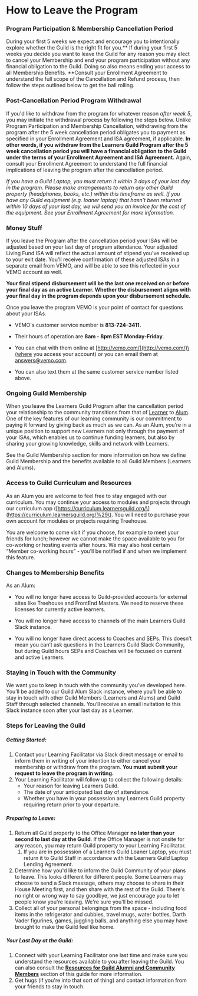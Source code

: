 # How to Leave the Program

### Program Participation & Membership Cancellation Period

During your first 5 weeks we expect and encourage you to intentionally explore whether the Guild is the right fit for you.** If during your first 5 weeks you decide you want to leave the Guild for any reason you may elect to cancel your Membership and end your program participation without any financial obligation to the Guild. Doing so also means ending your access to all Membership Benefits. **Consult your Enrollment Agreement to understand the full scope of the Cancellation and Refund process, then follow the steps outlined below to get the ball rolling.

### Post-Cancellation Period Program Withdrawal

If you'd like to withdraw from the program for whatever reason _after week 5_, you may initiate the withdrawal process by following the steps below. Unlike Program Participation and Membership Cancellation, withdrawing from the program after the 5 week cancellation period obligates you to payment as specified in your Enrollment Agreement and ISA agreement, if applicable. **In other words, if you withdraw from the Learners Guild Program after the 5 week cancellation period you will have a financial obligation to the Guild under the terms of your Enrollment Agreement and ISA Agreement.** Again, consult your Enrollment Agreement to understand the full financial implications of leaving the program after the cancellation period.

_If you have a Guild Laptop, you must return it within 3 days of your last day in the program. Please make arrangements to return any other Guild property \(headphones, books, etc.\) within this timeframe as well. If you have any Guild equipment \(e.g. loaner laptop\) that hasn’t been returned within 10 days of your last day, we will send you an invoice for the cost of the equipment. See your Enrollment Agreement for more information._

### **Money Stuff**

If you leave the Program after the cancellation period your ISAs will be adjusted based on your last day of program attendance. Your adjusted Living Fund ISA will reflect the actual amount of stipend you've received up to your exit date. You'll receive confirmation of these adjusted ISAs in a separate email from VEMO, and will be able to see this reflected in your VEMO account as well.

**Your final stipend disbursement will be the last one received on or before your final day as an active Learner. Whether the disbursement aligns with your final day in the program depends upon your disbursement schedule.**

Once you leave the program VEMO is your point of contact for questions about your ISAs.

* VEMO's customer service number is **813-724-3411.**

* Their hours of operation are **8am - 8pm EST Monday-Friday**.

* You can chat with them online at [http://vemo.com/](http://vemo.com/)\(where you access your account\) or you can email them at [answers@vemo.com](mailto:answers@vemo.com).

* You can also text them at the same customer service number listed above.

### Ongoing Guild Membership

When you leave the Learners Guild Program after the cancellation period your relationship to the community transitions from that of [Learner](https://guide.learnersguild.org/GLOSSARY.html#learner) to [Alum](https://guide.learnersguild.org/GLOSSARY.html#alum). One of the key features of our learning community is our commitment to paying it forward by giving back as much as we can. As an Alum, you’re in a unique position to support new Learners not only through the payment of your ISAs, which enables us to continue funding learners, but also by sharing your growing knowledge, skills and network with Learners.

See the Guild Membership section for more information on how we define Guild Membership and the benefits available to all Guild Members \(Learners and Alums\).

### Access to Guild Curriculum and Resources

As an Alum you are welcome to feel free to stay engaged with our curriculum. You may continue your access to modules and projects through our curriculum app \([https://curriculum.learnersguild.org/\](https://curriculum.learnersguild.org/%29\). You will need to purchase your own account for modules or projects requiring Treehouse.

You are welcome to come visit if you choose, for example to meet your friends for lunch; however we cannot make the space available to you for co-working or hosting events after hours. We may also host certain “Member co-working hours” - you’ll be notified if and when we implement this feature.

### Changes to Membership Benefits

As an Alum:

* You will no longer have access to Guild-provided accounts for external sites like Treehouse and FrontEnd Masters. We need to reserve these licenses for currently active learners.

* You will no longer have access to channels of the main Learners Guild Slack instance.

* You will no longer have direct access to Coaches and SEPs. This doesn’t mean you can’t ask questions in the Learners Guild Slack Community, but during Guild hours SEPs and Coaches will be focused on current and active Learners.

### **Staying in Touch with the Community**

We want you to keep in touch with the community you’ve developed here. You’ll be added to our Guild Alum Slack instance, where you’ll be able to stay in touch with other Guild Members \(Learners and Alums\) and Guild Staff through selected channels. You’ll receive an email invitation to this Slack instance soon after your last day as a Learner.

### Steps for Leaving the Guild

##### Getting Started:

1. Contact your Learning Facilitator via Slack direct message or email to inform them in writing of your intention to either cancel your membership or withdraw from the program. **You must submit your request to leave the program in writing.**
2. Your Learning Facilitator will follow up to collect the following details: 
   * Your reason for leaving Learners Guild.
   * The date of your anticipated last day of attendance.
   * Whether you have in your possession any Learners Guild property requiring return prior to your departure.

##### Preparing to Leave:

1. Return all Guild property to the Office Manager **no later than your second to last day at the Guild**. If the Office Manager is not onsite for any reason, you may return Guild property to your Learning Facilitator.
   1. If you are in possession of a Learners Guild Loaner Laptop, you must return it to Guild Staff in accordance with the Learners Guild Laptop Lending Agreement.
2. Determine how you'd like to inform the Guild Community of your plans to leave. This looks different for different people. Some Learners may choose to send a Slack message, others may choose to share in their House Meeting first, and then share with the rest of the Guild. There's no right or wrong way to say goodbye, we just encourage you to let people know you're leaving. We're sure you'll be missed. 
3. Collect all of your personal belongings from the space - including food items in the refrigerator and cubbies, travel mugs, water bottles, Darth Vader figurines, games, juggling balls, and anything else you may have brought to make the Guild feel like home. 

##### Your Last Day at the Guild:

1. Connect with your Learning Facilitator one last time and make sure you understand the resources available to you after leaving the Guild. You can also consult the [**Resources for Guild Alumni and Community Members**](/General/Membership/resources-for-guild-alumni-and-community-members.md) section of this guide for more information.
2. Get hugs \(if you're into that sort of thing\) and contact information from your friends to stay in touch.



